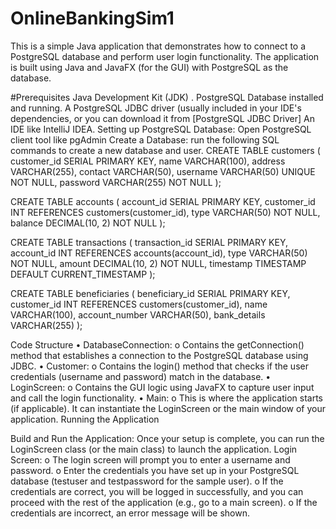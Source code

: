 # OnlineBankingSim1
This is a simple Java application that demonstrates how to connect to a PostgreSQL database and perform user login functionality. The application is built using Java and JavaFX (for the GUI) with PostgreSQL as the database.

#Prerequisites
Java Development Kit (JDK) .
PostgreSQL Database installed and running.
A PostgreSQL JDBC driver (usually included in your IDE's dependencies, or you can download it from [PostgreSQL JDBC Driver]
An IDE like IntelliJ IDEA.
Setting up PostgreSQL Database: Open PostgreSQL client tool like pgAdmin
Create a Database: run the following SQL commands to create a new database and user.
CREATE TABLE customers ( customer_id SERIAL PRIMARY KEY, name VARCHAR(100), address VARCHAR(255), contact VARCHAR(50), username VARCHAR(50) UNIQUE NOT NULL, password VARCHAR(255) NOT NULL );

CREATE TABLE accounts ( account_id SERIAL PRIMARY KEY, customer_id INT REFERENCES customers(customer_id), type VARCHAR(50) NOT NULL, balance DECIMAL(10, 2) NOT NULL );

CREATE TABLE transactions ( transaction_id SERIAL PRIMARY KEY, account_id INT REFERENCES accounts(account_id), type VARCHAR(50) NOT NULL, amount DECIMAL(10, 2) NOT NULL, timestamp TIMESTAMP DEFAULT CURRENT_TIMESTAMP );

CREATE TABLE beneficiaries ( beneficiary_id SERIAL PRIMARY KEY, customer_id INT REFERENCES customers(customer_id), name VARCHAR(100), account_number VARCHAR(50), bank_details VARCHAR(255) );

Code Structure • DatabaseConnection: o Contains the getConnection() method that establishes a connection to the PostgreSQL database using JDBC. • Customer: o Contains the login() method that checks if the user credentials (username and password) match in the database. • LoginScreen: o Contains the GUI logic using JavaFX to capture user input and call the login functionality. • Main: o This is where the application starts (if applicable). It can instantiate the LoginScreen or the main window of your application. Running the Application

Build and Run the Application: Once your setup is complete, you can run the LoginScreen class (or the main class) to launch the application.
Login Screen: o The login screen will prompt you to enter a username and password. o Enter the credentials you have set up in your PostgreSQL database (testuser and testpassword for the sample user). o If the credentials are correct, you will be logged in successfully, and you can proceed with the rest of the application (e.g., go to a main screen). o If the credentials are incorrect, an error message will be shown.
